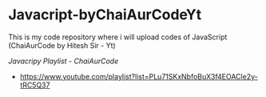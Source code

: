 # Javacript-byChaiAurCodeYt
This is my code repository where i will upload codes of JavaScript (ChaiAurCode by Hitesh Sir - Yt)

*Javacripy Playlist - ChaiAurCode*
- https://www.youtube.com/playlist?list=PLu71SKxNbfoBuX3f4EOACle2y-tRC5Q37

